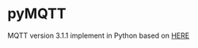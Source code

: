 pyMQTT
======

MQTT version 3.1.1 implement in Python based on [HERE](http://docs.oasis-open.org/mqtt/mqtt/v3.1.1/csprd02/mqtt-v3.1.1-csprd02.pdf "HERE")
